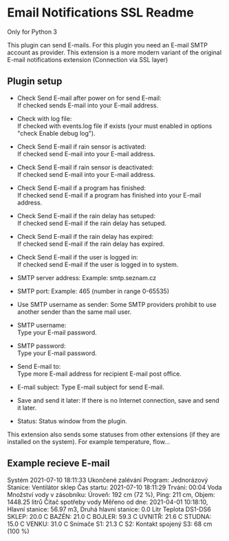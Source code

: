 Email Notifications SSL Readme
====

Only for Python 3

This plugin can send E-mails. For this plugin you need an E-mail SMTP account as provider.
This extension is a more modern variant of the original E-mail notifications extension (Connection via SSL layer)

Plugin setup
-----------
* Check Send E-mail after power on for send E-mail:  
  If checked sends E-mail into your E-mail address.

* Check with log file:  
  If checked with events.log file if exists (your must enabled in options "check Enable debug log").

* Check Send E-mail if rain sensor is activated:  
  If checked send E-mail into your E-mail address.  

* Check Send E-mail if rain sensor is deactivated:  
  If checked send E-mail into your E-mail address.   

* Check Send E-mail if a program has finished:  
  If checked send E-mail if a program has finished into your E-mail address.

* Check Send E-mail if the rain delay has setuped:  
  If checked send E-mail if the rain delay has setuped.

* Check Send E-mail if the rain delay has expired:  
  If checked send E-mail if the rain delay has expired. 
  
* Check Send E-mail if the user is logged in:  
  If checked send E-mail if the user is logged in to system.   

* SMTP server address:
  Example: smtp.seznam.cz

* SMTP port:
  Example: 465 (number in range 0-65535)

* Use SMTP username as sender:
  Some SMTP providers prohibit to use another sender than the same mail user.

* SMTP username:  
  Type your E-mail password.

* SMTP password:  
  Type your E-mail password.

* Send E-mail to:  
  Type more E-mail address for recipient E-mail post office.
  
* E-mail subject:
  Type E-mail subject for send E-mail.  

* Save and send it later:
  If there is no Internet connection, save and send it later.

* Status:
  Status window from the plugin.  

This extension also sends some statuses from other extensions (if they are installed on the system). For example temperature, flow...

Example recieve E-mail
-----------

Systém 2021-07-10 18:11:33
Ukončené zalévání
Program: Jednorázový
Stanice: Ventilátor sklep
Čas startu: 2021-07-10 18:11:29
Trvání: 00:04 
Voda
Množství vody v zásobníku: Úroveň: 192 cm (72 %), Ping: 211 cm, Objem: 1448.25 litrů 
Čítač spotřeby vody
Měřeno od dne: 2021-04-01 10:18:10, Hlavní stanice: 56.97 m3, Druhá hlavní stanice: 0.0 Litr 
Teplota DS1-DS6
SKLEP: 20.0 C
BAZÉN: 21.0 C
BOJLER: 59.3 C
UVNITŘ: 21.6 C
STUDNA: 15.0 C
VENKU: 31.0 C
Snímače
S1: 21.3 C
S2: Kontakt spojený
S3: 68 cm (100 %)
